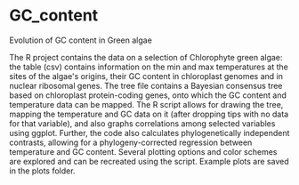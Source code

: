 # GC_content
Evolution of GC content in Green algae

The R project contains the data on a selection of Chlorophyte green algae: the table (csv) contains information on the min and max temperatures at the sites of the algae's origins, their GC content in chloroplast genomes and in nuclear ribosomal genes. The tree file contains a Bayesian consensus tree based on chloroplast protein-coding genes, onto which the GC content and temperature data can be mapped.
The R script allows for drawing the tree, mapping the temperature and GC data on it (after dropping tips with no data for that variable), and also graphs correlations among selected variables using ggplot.
Further, the code also calculates phylogenetically independent contrasts, allowing for a phylogeny-corrected regression between temperature and GC content. 
Several plotting options and color schemes are explored and can be recreated using the script. Example plots are saved in the plots folder. 

